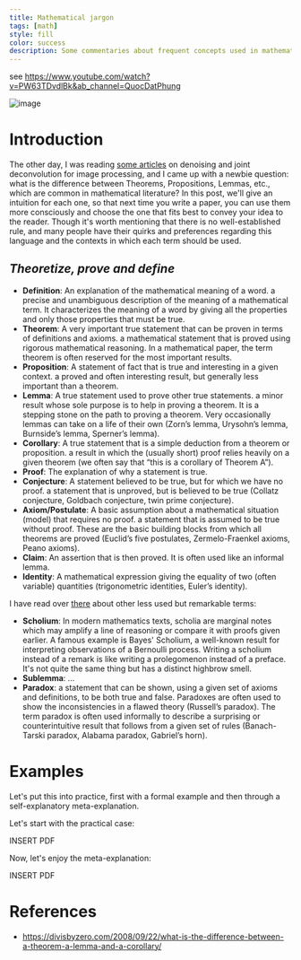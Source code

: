 ```yaml
---
title: Mathematical jargon
tags: [math]
style: fill
color: success
description: Some commentaries about frequent concepts used in mathematical papers
---
```


see https://www.youtube.com/watch?v=PW63TDvdlBk&ab_channel=QuocDatPhung

![image](./image.png)

# Introduction

The other day, I was reading [some articles](https://pmc.ncbi.nlm.nih.gov/articles/PMC4575179/pdf/pone.0138682.pdf) on denoising and joint deconvolution for image processing, and I came up with a newbie question: what is the difference between Theorems, Propositions, Lemmas, etc., which are common in mathematical literature? In this post, we'll give an intuition for each one, so that next time you write a paper, you can use them more consciously and choose the one that fits best to convey your idea to the reader. Though it's worth mentioning that there is no well-established rule, and many people have their quirks and preferences regarding this language and the contexts in which each term should be used.

## _Theoretize, prove and define_

- **Definition**: An explanation of the mathematical meaning of a word. a precise and unambiguous description of the meaning of a mathematical term.  It characterizes the meaning of a word by giving all the properties and only those properties that must be true.
- **Theorem**: A very important true statement that can be proven in terms of definitions and axioms. a mathematical statement that is proved using rigorous mathematical reasoning.  In a mathematical paper, the term theorem is often reserved for the most important results.
- **Proposition**: A statement of fact that is true and interesting in a given context. a proved and often interesting result, but generally less important than a theorem.
- **Lemma**: A true statement used to prove other true statements. a minor result whose sole purpose is to help in proving a theorem.  It is a stepping stone on the path to proving a theorem. Very occasionally lemmas can take on a life of their own (Zorn’s lemma, Urysohn’s lemma, Burnside’s lemma, Sperner’s lemma).
- **Corollary**: A true statement that is a simple deduction from a theorem or proposition. a result in which the (usually short) proof relies heavily on a given theorem (we often say that “this is a corollary of Theorem A”).
- **Proof**: The explanation of why a statement is true.
- **Conjecture**: A statement believed to be true, but for which we have no proof. a statement that is unproved, but is believed to be true (Collatz conjecture, Goldbach conjecture, twin prime conjecture).
- **Axiom/Postulate**: A basic assumption about a mathematical situation (model) that requires no proof. a statement that is assumed to be true without proof. These are the basic building blocks from which all theorems are proved (Euclid’s five postulates, Zermelo-Fraenkel axioms, Peano axioms).
- **Claim**: An assertion that is then proved.  It is often used like an informal lemma.
- **Identity**: A mathematical expression giving the equality of two (often variable) quantities (trigonometric identities, Euler’s identity).

I have read over [there](https://math.stackexchange.com/questions/25639/lemma-proposition-theorem-which-one-should-we-pick) about other less used but remarkable terms:

- **Scholium**: In modern mathematics texts, scholia are marginal notes which may amplify a line of reasoning or compare it with proofs given earlier. A famous example is Bayes' Scholium, a well-known result for interpreting observations of a Bernoulli process. Writing a scholium instead of a remark is like writing a prolegomenon instead of a preface. It's not quite the same thing but has a distinct highbrow smell.
- **Sublemma**: ...
- **Paradox**: a statement that can be shown, using a given set of axioms and definitions, to be both true and false. Paradoxes are often used to show the inconsistencies in a flawed theory (Russell’s paradox).  The term paradox is often used informally to describe a surprising or counterintuitive result that follows from a given set of rules (Banach-Tarski paradox, Alabama paradox, Gabriel’s horn).

# Examples

Let's put this into practice, first with a formal example and then through a self-explanatory meta-explanation.

Let's start with the practical case:

INSERT PDF

Now, let's enjoy the meta-explanation:

INSERT PDF

# References

* https://divisbyzero.com/2008/09/22/what-is-the-difference-between-a-theorem-a-lemma-and-a-corollary/
